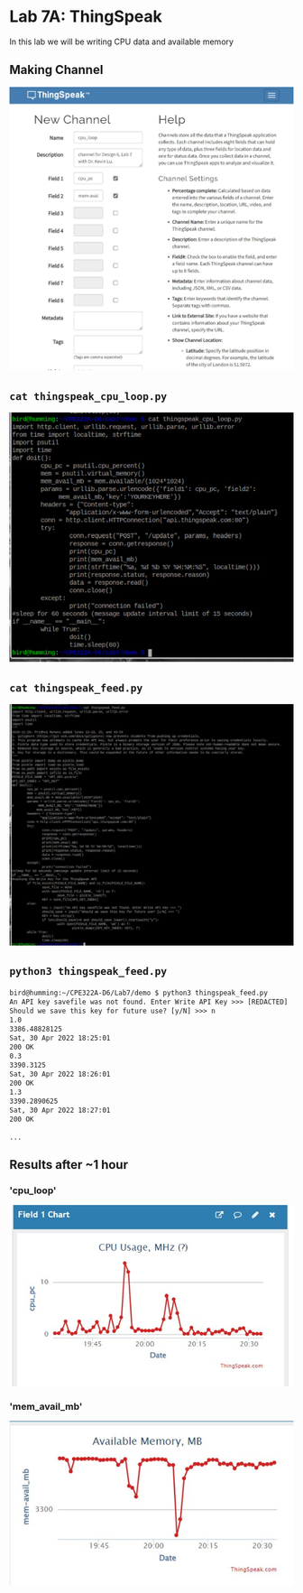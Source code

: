 # Lab 7A: ThingSpeak  
 In this lab we will be writing CPU data and available memory 
## Making Channel  
![Lab7_1](lab7images/Lab7_1.jpg)  

## `cat thingspeak_cpu_loop.py`
![Lab7_2](lab7images/Lab7_2.jpg)  

## `cat thingspeak_feed.py`  
![Lab7_3](lab7images/Lab7_3.jpg)  

## `python3 thingspeak_feed.py`  
```
bird@humming:~/CPE322A-D6/Lab7/demo $ python3 thingspeak_feed.py
An API key savefile was not found. Enter Write API Key >>> [REDACTED]
Should we save this key for future use? [y/N] >>> n
1.0
3386.48828125
Sat, 30 Apr 2022 18:25:01
200 OK
0.3
3390.3125
Sat, 30 Apr 2022 18:26:01
200 OK
1.3
3390.2890625
Sat, 30 Apr 2022 18:27:01
200 OK

...
```  

## Results after ~1 hour
### 'cpu_loop' 
![Lab 7_4](lab7images/Lab7_4.jpg)  

### 'mem_avail_mb'  
![Lab 7_5](lab7images/Lab7_5.jpg)  
